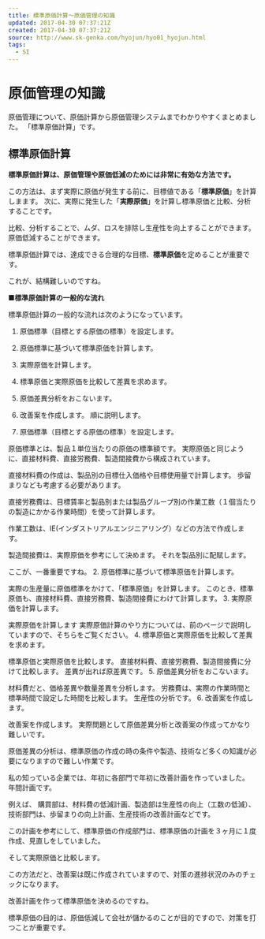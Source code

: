 ```yaml
---
title: 標準原価計算～原価管理の知識
updated: 2017-04-30 07:37:21Z
created: 2017-04-30 07:37:21Z
source: http://www.sk-genka.com/hyojun/hyo01_hyojun.html
tags:
  - SI
---
```


# 原価管理の知識

原価管理について、原価計算から原価管理システムまでわかりやすくまとめました。 「標準原価計算」です。

## 標準原価計算

 **標準原価計算は、原価管理や原価低減のためには非常に有効な方法です。**

この方法は、まず実際に原価が発生する前に、目標値である「**標準原価**」を計算しまます。
次に、実際に発生した「**実際原価**」を計算し標準原価と比較、分析することです。

比較、分析することで、ムダ、ロスを排除し生産性を向上することができます。
原価低減することができます。

標準原価計算では、達成できる合理的な目標、**標準原価**を定めることが重要です。

これが、結構難しいのですね。

**■標準原価計算の一般的な流れ**

標準原価計算の一般的な流れは次のようになっています。

1. 原価標準（目標とする原価の標準）を設定します。
2. 原価標準に基づいて標準原価を計算します。
3. 実際原価を計算します。
4. 標準原価と実際原価を比較して差異を求めます。
5. 原価差異分析をおこないます。
6. 改善案を作成します。
順に説明します。

1. 原価標準（目標とする原価の標準）を設定します。

原価標準とは、製品１単位当たりの原価の標準額です。
実際原価と同じように、直接材料費、直接労務費、製造間接費から構成されています。

直接材料費の作成は、製品別の目標仕入価格や目標使用量で計算します。
歩留まりなども考慮する必要があります。

直接労務費は、目標賃率と製品別または製品グループ別の作業工数（１個当たりの製造にかかる作業時間）を使って計算します。

作業工数は、IE(インダストリアルエンジニアリング）などの方法で作成します。

製造間接費は、実際原価を参考にして決めます。
それを製品別に配賦します。

ここが、一番重要ですね。
2. 原価標準に基づいて標準原価を計算します。

実際の生産量に原価標準をかけて、「標準原価」を計算します。
このとき、標準原価も、直接材料費、直接労務費、製造間接費にわけて計算します。
3. 実際原価を計算します。

実際原価を計算します
実際原価計算のやり方については、前のページで説明していますので、そちらをご覧ください。
4. 標準原価と実際原価を比較して差異を求めます。

標準原価と実際原価を比較します。
直接材料費、直接労務費、製造間接費に分けて比較します。
差異が出れば原差異です。
5. 原価差異分析をおこないます。

材料費だと、価格差異や数量差異を分析します。
労務費は、実際の作業時間と標準時間で設定した時間を比較します。
生産性の分析です。
6. 改善案を作成します。

改善案を作成します。
実際問題として原価差異分析と改善案の作成ってかなり難しいです。

原価差異の分析は、標準原価の作成の時の条件や製造、技術など多くの知識が必要になりますので難しい作業です。

私の知っている企業では、年初に各部門で年初に改善計画を作っていました。
年間計画です。

例えば、
購買部は、材料費の低減計画、製造部は生産性の向上（工数の低減）、技術部門は、歩留まりの向上計画、生産技術の改善計画などです。

この計画を参考にして、標準原価の作成部門は、標準原価の計画を３ヶ月に１度作成、見直しをしていました。

そして実際原価と比較します。

この方法だと、改善案は既に作成されていますので、対策の進捗状況のみのチェックになります。

改善計画を作って標準原価を決めるのですね。

標準原価の目的は、原価低減して会社が儲かるのことが目的ですので、対策を打つことが重要です。